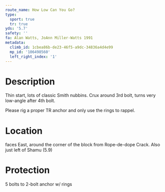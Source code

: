```yaml
---
route_name: How Low Can You Go?
type:
  sport: true
  tr: true
yds: '5.7'
safety: ''
fa: Alan Watts, JoAnn Miller-Watts 1991
metadata:
  climb_id: 1cbea86b-de23-46f5-a9dc-34836a4d4e99
  mp_id: '106498560'
  left_right_index: '1'
---
```

# Description
Thin start, lots of classic Smith nubbins. Crux around 3rd bolt, turns very low-angle after 4th bolt.

Please rig a proper TR anchor and only use the rings to rappel.

# Location
faces East, around the corner of the block from Rope-de-dope Crack. Also just left of Shamu (5.9)

# Protection
5 bolts to 2-bolt anchor w/ rings
